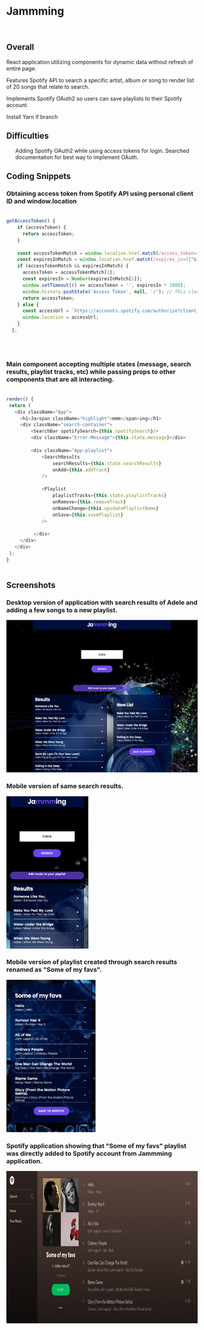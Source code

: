 <h1>Jammming</h1>
<br />
<h2>Overall</h2>
<p>React application utilizing components for dynamic data without refresh of entire page.</p>
<p>Features Spotify API to search a specific artist, album or song to render list of 20 songs that relate to search.</p>
<p>Implements Spotify OAuth2 so users can save playlists to their Spotify account.</p>
<p>Install Yarn if branch</p>

<h2>Difficulties</h2>
<ul>Adding Spotify OAuth2 while using access tokens for login. Searched documentation for best way to implement OAuth.</ul>

<h2>Coding Snippets</h2>
<h3>Obtaining access token from Spotify API using personal client ID and window.location</h3>

``` javascript

getAccessToken() {
    if (accessToken) {
      return accessToken;
    }

    const accessTokenMatch = window.location.href.match(/access_token=([^&]*)/);
    const expiresInMatch = window.location.href.match(/expires_in=([^&]*)/);
    if (accessTokenMatch && expiresInMatch) {
      accessToken = accessTokenMatch[1];
      const expiresIn = Number(expiresInMatch[1]);
      window.setTimeout(() => accessToken = '', expiresIn * 1000);
      window.history.pushState('Access Token', null, '/'); // This clears the parameters, allowing us to grab a new access token when it expires.
      return accessToken;
    } else {
      const accessUrl = `https://accounts.spotify.com/authorize?client_id=${CLIENT_ID}&response_type=token&scope=playlist-modify-public&redirect_uri=http://localhost:3000`;
      window.location = accessUrl;
    }
  },
  
 ```
 
 <br />
 <h3>Main component accepting multiple states (message, search results, playlist tracks, etc) while passing props to other components that are all interacting.</h3>
 
 ```javascript 
 
 render() {
  return (
    <div className="App">
      <h1>Ja<span className="highlight">mmm</span>ing</h1>
      <div className="search-container">
          <SearchBar spotifySearch={this.spotifySearch}/>
          <div className="Error-Message">{this.state.message}</div>

          <div className="App-playlist">
              <SearchResults 
                  searchResults={this.state.searchResults} 
                  onAdd={this.addTrack}
              />

              <Playlist 
                  playlistTracks={this.state.playlistTracks}
                  onRemove={this.removeTrack}
                  onNameChange={this.upsdatePlaylistName}
                  onSave={this.savePlaylist}
              />

           </div>
      </div>
    </div>
  );
}
  
 ```

<h2>Screenshots</h2>
<h3>Desktop version of application with search results of Adele and adding a few songs to a new playlist.</h3>
<img src="./src/images/desktopsearch.png" height=400 alt="Desktop version of application with search results of Adele and adding a few songs to a new playlist">
<br />

<h3>Mobile version of same search results.</h3>
<img src="./src/images/moblesearch.png" height=400 alt="Mobile snapshot of Adele search result">
<br />

<h3>Mobile version of playlist created through search results renamed as "Some of my favs".</h3>
<img src="./src/images/mobilesearchplaylist.png" height=400 alt="playlist created within application">
<br />

<h3>Spotify application showing that "Some of my favs" playlist was directly added to Spotify account from Jammming application.</h3>
<img src="./src/images/spotifyplaylist.png" height=400 alt="spotify screenshot showing playlist added from Jamming app">
<br />
